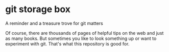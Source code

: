# git storage box

A reminder and a treasure trove for git matters

Of course, there are thousands of pages of helpful tips on the web and just as many books. 
But sometimes you like to look something up or want to experiment with git. 
That's what this repository is good for.
